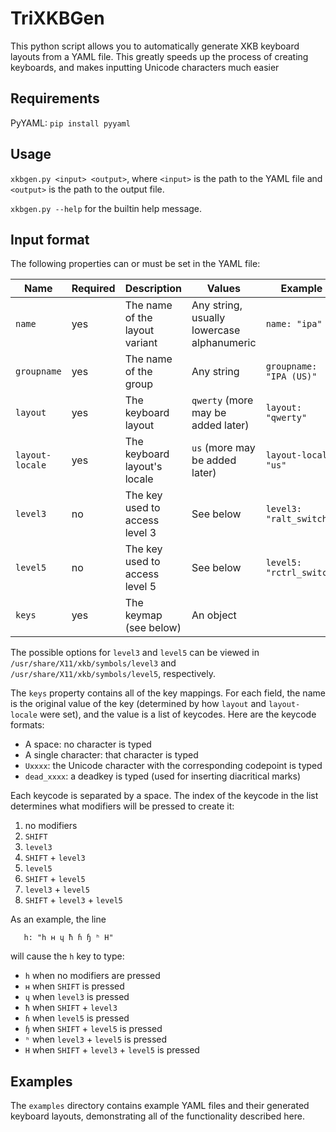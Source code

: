 # TriXKBGen

This python script allows you to automatically generate XKB keyboard layouts from a YAML file. This greatly speeds up the process of creating keyboards, and makes inputting Unicode characters much easier

## Requirements

PyYAML: `pip install pyyaml`

## Usage

`xkbgen.py <input> <output>`, where `<input>` is the path to the YAML file and `<output>` is the path to the output file.

`xkbgen.py --help` for the builtin help message.

## Input format

The following properties can or must be set in the YAML file:

| Name            | Required | Description                    | Values                                     | Example                  |
| --------------- | -------- | ------------------------------ | ------------------------------------------ | ------------------------ |
| `name`          | yes      | The name of the layout variant | Any string, usually lowercase alphanumeric | `name: "ipa"`            |
| `groupname`     | yes      | The name of the group          | Any string                                 | `groupname: "IPA (US)"`  |
| `layout`        | yes      | The keyboard layout            | `qwerty` (more may be added later)         | `layout: "qwerty"`       |
| `layout-locale` | yes      | The keyboard layout's locale   | `us` (more may be added later)             | `layout-locale: "us"`    |
| `level3`        | no       | The key used to access level 3 | See below                                  | `level3: "ralt_switch"`  |
| `level5`        | no       | The key used to access level 5 | See below                                  | `level5: "rctrl_switch"` |
| `keys`          | yes      | The keymap (see below)         | An object                                  |                          |

The possible options for `level3` and `level5` can be viewed in `/usr/share/X11/xkb/symbols/level3` and `/usr/share/X11/xkb/symbols/level5`, respectively.

The `keys` property contains all of the key mappings. For each field, the name is the original value of the key (determined by how `layout` and `layout-locale` were set), and the value is a list of keycodes. Here are the keycode formats:

* A space: no character is typed
* A single character: that character is typed
* `Uxxxx`: the Unicode character with the corresponding codepoint is typed
* `dead_xxxx`: a deadkey is typed (used for inserting diacritical marks)

Each keycode is separated by a space. The index of the keycode in the list determines what modifiers will be pressed to create it:

1. no modifiers
2. `SHIFT`
3. `level3`
4. `SHIFT` + `level3`
5. `level5`
6. `SHIFT` + `level5`
7. `level3` + `level5`
8. `SHIFT` + `level3` + `level5`

As an example, the line
```
   h: "h ʜ ɥ ħ ɦ ɧ ʰ H"
```
will cause the `h` key to type:

* `h` when no modifiers are pressed
* `ʜ` when `SHIFT` is pressed
* `ɥ` when `level3` is pressed
* `ħ` when `SHIFT` + `level3`
* `ɦ` when `level5` is pressed
* `ɧ` when `SHIFT` + `level5` is pressed
* `ʰ` when `level3` + `level5` is pressed
* `H` when `SHIFT` + `level3` + `level5` is pressed

## Examples

The `examples` directory contains example YAML files and their generated keyboard layouts, demonstrating all of the functionality described here.

